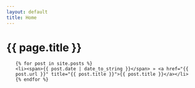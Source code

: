 ```yaml
---
layout: default
title: Home
---
```

<h1>{{ page.title }}</h1>
<ul class="posts">

    {% for post in site.posts %}
    <li><span>{{ post.date | date_to_string }}</span> » <a href="{{ post.url }}" title="{{ post.title }}">{{ post.title }}</a></li>
    {% endfor %}
</ul>